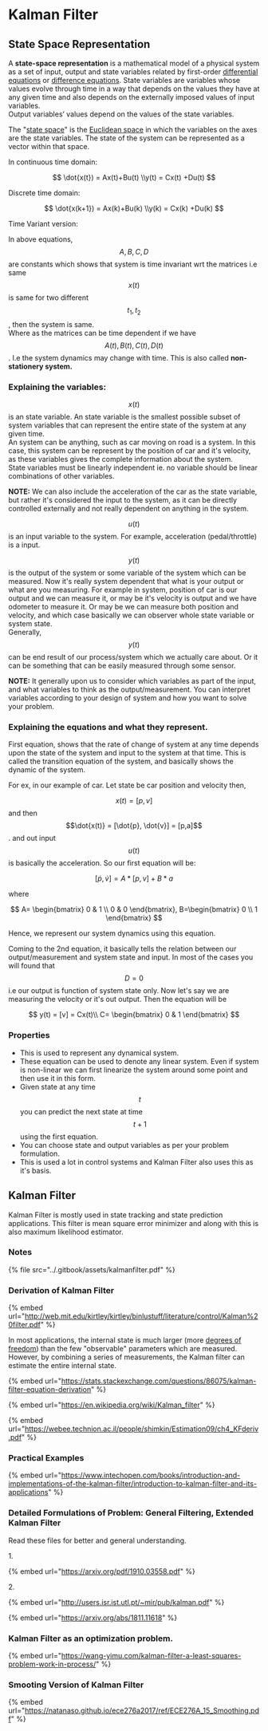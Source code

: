# Kalman Filter

## State Space Representation

A **state-space representation** is a mathematical model of a physical system as a set of input, output and state variables related by first-order [differential equations](https://en.wikipedia.org/wiki/Differential\_equation) or [difference equations](https://en.wikipedia.org/wiki/Difference\_equation). State variables are variables whose values evolve through time in a way that depends on the values they have at any given time and also depends on the externally imposed values of input variables. \
Output variables’ values depend on the values of the state variables.

The "[state space](https://en.wikipedia.org/wiki/State\_space)" is the [Euclidean space](https://en.wikipedia.org/wiki/Euclidean\_space) in which the variables on the axes are the state variables. The state of the system can be represented as a vector within that space.

In continuous time domain:

$$
\dot{x(t}) = Ax(t)+Bu(t) \\y(t) = Cx(t) +Du(t)
$$

Discrete time domain:

$$
\dot{x(k+1}) = Ax(k)+Bu(k) \\y(k) = Cx(k) +Du(k)
$$

Time Variant version:

In above equations, $$A,B,C,D$$are constants which shows that system is time invariant wrt the matrices i.e same $$x(t)$$is same for two different $$t_1, t_2$$, then the system is same. \
Where as the matrices can be time dependent if we have $$A(t), B(t), C(t), D(t)$$. I.e the system dynamics may change with time. This is also called **non-stationery system.**&#x20;

### Explaining the variables:&#x20;

$$x(t)$$is an state variable. An state variable is the smallest possible subset of system variables that can represent the entire state of the system at any given time. \
An system can be anything, such as car moving on road is a system. In this case, this system can be represent by the position of car and it's velocity, as these variables gives the complete information about the system. \
State variables must be linearly independent ie. no variable should be linear combinations of other variables.&#x20;

**NOTE:** We can also include the acceleration of the car as the state variable, but rather it's considered the input to the system, as it can be directly controlled externally and not really dependent on anything in the system.&#x20;

$$u(t )$$is an input variable to the system. For example, acceleration (pedal/throttle) is a input. &#x20;

$$y(t)$$is the output of the system or some variable of the system which can be measured. Now it's really system dependent that what is your output or what are you measuring. For example in system, position of car is our output and we can measure it, or may be it's velocity is output and we have odometer to measure it. Or may be we can measure both position and velocity, and which case basically we can observer whole state variable or system state. \
Generally, $$y(t)$$can be end result of our process/system which we actually care about. Or it can be something that can be easily measured through some sensor.&#x20;

**NOTE:** It generally upon us to consider which variables as part of the input, and what variables to think as the output/measurement. You can interpret variables according to your design of system and how you want to solve your problem.&#x20;

### Explaining the equations and what they represent.&#x20;

First equation, shows that the rate of change of system at any time depends upon the state of the system and input to the system at that time. This is called the transition equation of the system, and basically shows the dynamic of the system.&#x20;

For ex, in our example of car. Let state be car position and velocity then,&#x20;

$$x(t) = [p,v]$$and then $$\dot{x(t)} = [\dot{p}, \dot{v}] = [p,a]$$. and out input $$u(t)$$is basically the acceleration. So our first equation will be:

$$
[\dot{p}, \dot{v}] = A*[p,v]+B*a
$$

where&#x20;

$$
A=
\begin{bmatrix}
0 & 1 \\
0 & 0 
\end{bmatrix}, 
B=\begin{bmatrix}
0  \\
1
\end{bmatrix}
$$

Hence, we represent our system dynamics using this equation.&#x20;

Coming to the 2nd equation, it basically tells the relation between our output/measurement and system state and input. In most of the cases you will found that $$D=0$$i.e our output is function of system state only. Now let's say we are measuring the velocity or it's out output. Then the equation will be

$$
y(t) = [v] = Cx(t)\\
C= \begin{bmatrix}
0 & 1 
\end{bmatrix}
$$

### Properties

* This is used to represent any dynamical system.&#x20;
* These equation can be used to denote any linear system. Even if system is non-linear we can first linearize the system around some point and then use it in this form.&#x20;
* Given state at any time $$t$$you can predict the next state at time $$t+1$$using the first equation.
* You can choose state and output variables as per your problem formulation.&#x20;
* This is used a lot in control systems and Kalman Filter also uses this as it's basis.&#x20;

## Kalman Filter

Kalman Filter is mostly used in state tracking and state prediction applications. This filter is mean square error minimizer and along with this is also maximum likelihood estimator.&#x20;

### Notes

{% file src="../.gitbook/assets/kalmanfilter.pdf" %}



### Derivation of Kalman Filter

{% embed url="http://web.mit.edu/kirtley/kirtley/binlustuff/literature/control/Kalman%20filter.pdf" %}

In most applications, the internal state is much larger (more [degrees of freedom](https://en.wikipedia.org/wiki/Degrees\_of\_freedom\_\(physics\_and\_chemistry\))) than the few "observable" parameters which are measured. However, by combining a series of measurements, the Kalman filter can estimate the entire internal state.

{% embed url="https://stats.stackexchange.com/questions/86075/kalman-filter-equation-derivation" %}

{% embed url="https://en.wikipedia.org/wiki/Kalman_filter" %}

{% embed url="https://webee.technion.ac.il/people/shimkin/Estimation09/ch4_KFderiv.pdf" %}

### Practical Examples

{% embed url="https://www.intechopen.com/books/introduction-and-implementations-of-the-kalman-filter/introduction-to-kalman-filter-and-its-applications" %}

### Detailed Formulations of Problem: General Filtering, Extended Kalman Filter

Read these files for better and general understanding.&#x20;

1\.

{% embed url="https://arxiv.org/pdf/1910.03558.pdf" %}

2\.

{% embed url="http://users.isr.ist.utl.pt/~mir/pub/kalman.pdf" %}

{% embed url="https://arxiv.org/abs/1811.11618" %}

### Kalman Filter as an optimization problem.&#x20;

{% embed url="https://wang-yimu.com/kalman-filter-a-least-squares-problem-work-in-process/" %}

### Smooting Version of Kalman Filter

{% embed url="https://natanaso.github.io/ece276a2017/ref/ECE276A_15_Smoothing.pdf" %}
